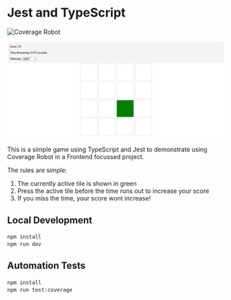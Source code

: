 # Jest and TypeScript

![Coverage Robot](https://api.coveragerobot.com/v1/graph/github/coverage-robot/demo/badge.svg?token=074035b4a5797b68699e3428c3713ff9db5caaba650c530bfa)

![Gameplay](resources/visuals.png)

This is a simple game using TypeScript and Jest to demonstrate using Coverage Robot in a Frontend focussed project.

The rules are simple:
1. The currently active tile is shown in green
2. Press the active tile before the time runs out to increase your score
3. If you miss the time, your score wont increase!

## Local Development

```bash
npm install
npm run dev
```

## Automation Tests

```bash
npm install
npm run test:coverage
```